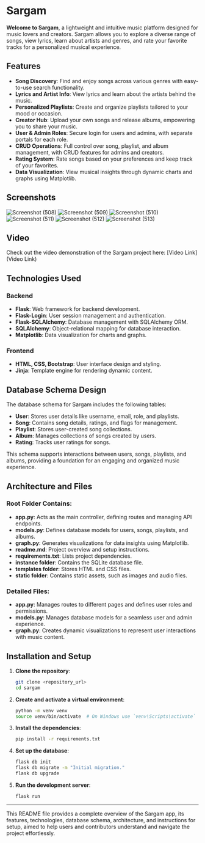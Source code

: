 # Sargam

**Welcome to Sargam**, a lightweight and intuitive music platform designed for music lovers and creators. Sargam allows you to explore a diverse range of songs, view lyrics, learn about artists and genres, and rate your favorite tracks for a personalized musical experience.

## Features
- **Song Discovery**: Find and enjoy songs across various genres with easy-to-use search functionality.
- **Lyrics and Artist Info**: View lyrics and learn about the artists behind the music.
- **Personalized Playlists**: Create and organize playlists tailored to your mood or occasion.
- **Creator Hub**: Upload your own songs and release albums, empowering you to share your music.
- **User & Admin Roles**: Secure login for users and admins, with separate portals for each role.
- **CRUD Operations**: Full control over song, playlist, and album management, with CRUD features for admins and creators.
- **Rating System**: Rate songs based on your preferences and keep track of your favorites.
- **Data Visualization**: View musical insights through dynamic charts and graphs using Matplotlib.

## Screenshots

![Screenshot (508)](https://github.com/user-attachments/assets/c51a7a79-ea35-4bf9-9ccc-b509a932e111)
![Screenshot (509)](https://github.com/user-attachments/assets/87134a26-dd65-4158-ac3b-be5cd3036211)
![Screenshot (510)](https://github.com/user-attachments/assets/45fc8563-035e-4ee6-9683-44fe3ab6350b)
![Screenshot (511)](https://github.com/user-attachments/assets/75a4c885-7295-44f2-a030-eb6e161e618d)
![Screenshot (512)](https://github.com/user-attachments/assets/ab30f2f2-5c04-4fc1-b6e2-fea9c7606a35)
![Screenshot (513)](https://github.com/user-attachments/assets/d645b7f5-5021-4290-9309-811910bb11eb)






## Video
Check out the video demonstration of the Sargam project here: [Video Link](Video Link)

## Technologies Used

### Backend
- **Flask**: Web framework for backend development.
- **Flask-Login**: User session management and authentication.
- **Flask-SQLAlchemy**: Database management with SQLAlchemy ORM.
- **SQLAlchemy**: Object-relational mapping for database interaction.
- **Matplotlib**: Data visualization for charts and graphs.

### Frontend
- **HTML, CSS, Bootstrap**: User interface design and styling.
- **Jinja**: Template engine for rendering dynamic content.

## Database Schema Design
The database schema for Sargam includes the following tables:
- **User**: Stores user details like username, email, role, and playlists.
- **Song**: Contains song details, ratings, and flags for management.
- **Playlist**: Stores user-created song collections.
- **Album**: Manages collections of songs created by users.
- **Rating**: Tracks user ratings for songs.

This schema supports interactions between users, songs, playlists, and albums, providing a foundation for an engaging and organized music experience.

## Architecture and Files

### Root Folder Contains:
- **app.py**: Acts as the main controller, defining routes and managing API endpoints.
- **models.py**: Defines database models for users, songs, playlists, and albums.
- **graph.py**: Generates visualizations for data insights using Matplotlib.
- **readme.md**: Project overview and setup instructions.
- **requirements.txt**: Lists project dependencies.
- **instance folder**: Contains the SQLite database file.
- **templates folder**: Stores HTML and CSS files.
- **static folder**: Contains static assets, such as images and audio files.

### Detailed Files:
- **app.py**: Manages routes to different pages and defines user roles and permissions.
- **models.py**: Manages database models for a seamless user and admin experience.
- **graph.py**: Creates dynamic visualizations to represent user interactions with music content.

## Installation and Setup
1. **Clone the repository**:
   ```bash
   git clone <repository_url>
   cd sargam
   ```
2. **Create and activate a virtual environment**:
   ```bash
   python -m venv venv
   source venv/bin/activate  # On Windows use `venv\Scripts\activate`
   ```
3. **Install the dependencies**:
   ```bash
   pip install -r requirements.txt
   ```
4. **Set up the database**:
   ```bash
   flask db init
   flask db migrate -m "Initial migration."
   flask db upgrade
   ```
5. **Run the development server**:
   ```bash
   flask run
   ```

---

This README file provides a complete overview of the Sargam app, its features, technologies, database schema, architecture, and instructions for setup, aimed to help users and contributors understand and navigate the project effortlessly.
